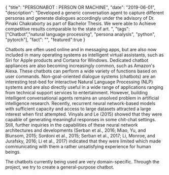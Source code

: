 {
  "title": "PERSONABOT : PERSON OR MACHINE",
  "date": "2019-06-01",
  "description": "Developed a generic conversation agent to capture different personas and generate dialogues accordingly under the advisory of Dr. Pinaki Chakraborty as part of Bachelor Thesis. We were able to Achieve competitive results comparable to the state of art. ",
  "tags": ["Chatbot","natural language processing", "persona analysis", "python", "pytorch"],
  "fact": "",
  "featured":true
}

Chatbots are often used online and in messaging apps, but are also now included in many operating systems as intelligent virtual assistants, such as Siri for Apple products and Cortana for Windows. Dedicated chatbot appliances are also becoming increasingly common, such as Amazon's Alexa. These chatbots can perform a wide variety of functions based on user commands.
Non-goal-oriented dialogue systems (chatbots) are an interesting test-bed for interactive Natural Language Processing (NLP) systems and are also directly useful in a wide range of applications ranging from technical support services to entertainment. However, building intelligent conversational agents remains an unsolved problem in artificial intelligence research. Recently, recurrent neural network-based models with sufficient capacity and access to large datasets attracted a large interest when first attempted. Vinyals and Le (2015) showed that they were capable of generating meaningful responses in some chit-chat settings. Still, further inquiries in the capabilities of these neural network architectures and developments (Serban et al., 2016; Miao, Yu, and Blunsom, 2015; Sordoni et al., 2015; Serban et al., 2017; Li, Monroe, and Jurafsky, 2016; Li et al., 2017) indicated that they were limited which made communicating with them a rather unsatisfying experience for human beings.

The chatbots currently being used are very domain-specific. Through the project, we try to create a general-purpose chatbot.

